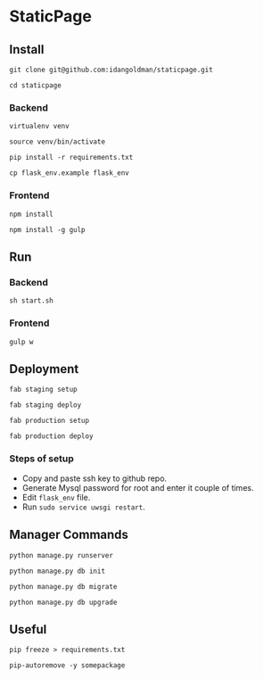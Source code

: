 # StaticPage

## Install
`git clone git@github.com:idangoldman/staticpage.git`

`cd staticpage`

### Backend
`virtualenv venv`

`source venv/bin/activate`

`pip install -r requirements.txt`

`cp flask_env.example flask_env`

### Frontend
`npm install`

`npm install -g gulp`


## Run

### Backend
`sh start.sh`


### Frontend
`gulp w`


## Deployment
`fab staging setup`

`fab staging deploy`

`fab production setup`

`fab production deploy`

### Steps of setup
- Copy and paste ssh key to github repo.
- Generate Mysql password for root and enter it couple of times.
- Edit `flask_env` file.
- Run `sudo service uwsgi restart`.


## Manager Commands
`python manage.py runserver`

`python manage.py db init`

`python manage.py db migrate`

`python manage.py db upgrade`


## Useful
`pip freeze > requirements.txt`

`pip-autoremove -y somepackage`
